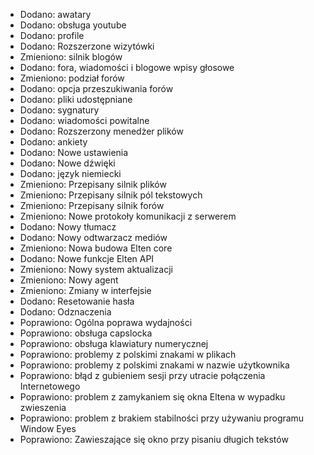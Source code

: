- Dodano: awatary
- Dodano: obsługa youtube
- Dodano: profile
- Dodano: Rozszerzone wizytówki
- Zmieniono: silnik blogów
- Dodano: fora, wiadomości i blogowe wpisy głosowe
- Zmieniono: podział forów
- Dodano: opcja przeszukiwania forów
- Dodano: pliki udostępniane
- Dodano: sygnatury
- Dodano: wiadomości powitalne
- Dodano: Rozszerzony menedżer plików
- Dodano: ankiety
- Dodano: Nowe ustawienia
- Dodano: Nowe dźwięki
- Dodano: język niemiecki
- Zmieniono: Przepisany silnik plików
- Zmieniono: Przepisany silnik pól tekstowych
- Zmieniono: Przepisany silnik forów
- Zmieniono: Nowe protokoły komunikacji z serwerem
- Dodano: Nowy tłumacz
- Dodano: Nowy odtwarzacz mediów
- Zmieniono: Nowa budowa Elten core
- Dodano: Nowe funkcje Elten API
- Zmieniono: Nowy system aktualizacji
- Zmieniono: Nowy agent
- Zmieniono: Zmiany w interfejsie
- Dodano: Resetowanie hasła
- Dodano: Odznaczenia
- Poprawiono: Ogólna poprawa wydajności
- Poprawiono: obsługa capslocka
- Poprawiono: obsługa klawiatury numerycznej
- Poprawiono: problemy z polskimi znakami w plikach
- Poprawiono: problemy z polskimi znakami w nazwie użytkownika
- Poprawiono: błąd z gubieniem sesji przy utracie połączenia Internetowego
- Poprawiono: problem z zamykaniem się okna Eltena w wypadku zwieszenia
- Poprawiono: problem z brakiem stabilności przy używaniu programu Window Eyes
- Poprawiono: Zawieszające się okno przy pisaniu długich tekstów